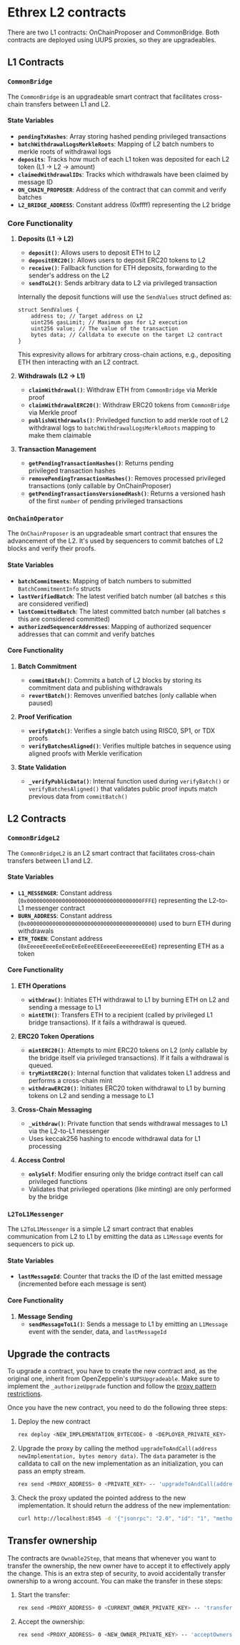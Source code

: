 # Ethrex L2 contracts

There are two L1 contracts: OnChainProposer and CommonBridge. Both contracts are deployed using UUPS proxies, so they are upgradeables.

## L1 Contracts

### `CommonBridge`
The `CommonBridge` is an upgradeable smart contract that facilitates cross-chain transfers between L1 and L2.

#### **State Variables**

- **`pendingTxHashes`**: Array storing hashed pending privileged transactions
- **`batchWithdrawalLogsMerkleRoots`**: Mapping of L2 batch numbers to merkle roots of withdrawal logs
- **`deposits`**: Tracks how much of each L1 token was deposited for each L2 token (L1 → L2 → amount)
- **`claimedWithdrawalIDs`**: Tracks which withdrawals have been claimed by message ID
- **`ON_CHAIN_PROPOSER`**: Address of the contract that can commit and verify batches
- **`L2_BRIDGE_ADDRESS`**: Constant address (0xffff) representing the L2 bridge

### **Core Functionality**

1. **Deposits (L1 → L2)**
    - **`deposit()`**: Allows users to deposit ETH to L2
    - **`depositERC20()`**: Allows users to deposit ERC20 tokens to L2
    - **`receive()`**: Fallback function for ETH deposits, forwarding to the sender's address on the L2
    - **`sendToL2()`**: Sends arbitrary data to L2 via privileged transaction

    Internally the deposit functions will use the `SendValues` struct defined as:

    ```solidity
    struct SendValues {
        address to; // Target address on L2
        uint256 gasLimit; // Maximum gas for L2 execution
        uint256 value; // The value of the transaction
        bytes data; // Calldata to execute on the target L2 contract
    }
    ```
    This expresivity allows for arbitrary cross-chain actions, e.g., depositing ETH then interacting with an L2 contract.
2. **Withdrawals (L2 → L1)**
    - **`claimWithdrawal()`**: Withdraw ETH from `CommonBridge` via Merkle proof
    - **`claimWithdrawalERC20()`**: Withdraw ERC20 tokens from `CommonBridge` via Merkle proof
    - **`publishWithdrawals()`**: Priviledged function to add merkle root of L2 withdrawal logs to `batchWithdrawalLogsMerkleRoots` mapping to make them claimable
3. **Transaction Management**
    - **`getPendingTransactionHashes()`**: Returns pending privileged transaction hashes
    - **`removePendingTransactionHashes()`**: Removes processed privileged transactions (only callable by OnChainProposer)
    - **`getPendingTransactionsVersionedHash()`**: Returns a versioned hash of the first `number` of pending privileged transactions

### `OnChainOperator`
The `OnChainProposer` is an upgradeable smart contract that ensures the advancement of the L2. It's used by sequencers to commit batches of L2 blocks and verify their proofs.

#### **State Variables**

- **`batchCommitments`**: Mapping of batch numbers to submitted `BatchCommitmentInfo` structs
- **`lastVerifiedBatch`**: The latest verified batch number (all batches ≤ this are considered verified) 
- **`lastCommittedBatch`**: The latest committed batch number (all batches ≤ this are considered committed)
- **`authorizedSequencerAddresses`**: Mapping of authorized sequencer addresses that can commit and verify batches

#### **Core Functionality**

1. **Batch Commitment**
    - **`commitBatch()`**: Commits a batch of L2 blocks by storing its commitment data and publishing withdrawals
    - **`revertBatch()`**: Removes unverified batches (only callable when paused)

2. **Proof Verification**
    - **`verifyBatch()`**: Verifies a single batch using RISC0, SP1, or TDX proofs
    - **`verifyBatchesAligned()`**: Verifies multiple batches in sequence using aligned proofs with Merkle verification

3. **State Validation**
    - **`_verifyPublicData()`**: Internal function used during `verifyBatch()` or `verifyBatchesAligned()` that validates public proof inputs match previous data from `commitBatch()`


## L2 Contracts

### `CommonBridgeL2`
The `CommonBridgeL2` is an L2 smart contract that facilitates cross-chain transfers between L1 and L2.

#### **State Variables**

- **`L1_MESSENGER`**: Constant address (`0x000000000000000000000000000000000000FFFE`) representing the L2-to-L1 messenger contract
- **`BURN_ADDRESS`**: Constant address (`0x0000000000000000000000000000000000000000`) used to burn ETH during withdrawals
- **`ETH_TOKEN`**: Constant address (`0xEeeeeEeeeEeEeeEeEeEeeEEEeeeeEeeeeeeeEEeE`) representing ETH as a token

#### **Core Functionality**

1. **ETH Operations**
    - **`withdraw()`**: Initiates ETH withdrawal to L1 by burning ETH on L2 and sending a message to L1
    - **`mintETH()`**: Transfers ETH to a recipient (called by privileged L1 bridge transactions). If it fails a withdrawal is queued.

2. **ERC20 Token Operations**
    - **`mintERC20()`**: Attempts to mint ERC20 tokens on L2 (only callable by the bridge itself via privileged transactions). If it fails a withdrawal is queued.
    - **`tryMintERC20()`**: Internal function that validates token L1 address and performs a cross-chain mint
    - **`withdrawERC20()`**: Initiates ERC20 token withdrawal to L1 by burning tokens on L2 and sending a message to L1

3. **Cross-Chain Messaging**
    - **`_withdraw()`**: Private function that sends withdrawal messages to L1 via the L2-to-L1 messenger
    - Uses keccak256 hashing to encode withdrawal data for L1 processing

4. **Access Control**
    - **`onlySelf`**: Modifier ensuring only the bridge contract itself can call privileged functions
    - Validates that privileged operations (like minting) are only performed by the bridge

### `L2ToL1Messenger`
The `L2ToL1Messenger` is a simple L2 smart contract that enables communication from L2 to L1 by emitting the data as `L1Message` events for sequencers to pick up.

#### **State Variables**

- **`lastMessageId`**: Counter that tracks the ID of the last emitted message (incremented before each message is sent)

#### **Core Functionality**

1. **Message Sending**
    - **`sendMessageToL1()`**: Sends a message to L1 by emitting an `L1Message` event with the sender, data, and `lastMessageId`

## Upgrade the contracts

To upgrade a contract, you have to create the new contract and, as the original one, inherit from OpenZeppelin's `UUPSUpgradeable`. Make sure to implement the `_authorizeUpgrade` function and follow the [proxy pattern restrictions](https://docs.openzeppelin.com/upgrades-plugins/writing-upgradeable).

Once you have the new contract, you need to do the following three steps:

1. Deploy the new contract

    ```sh
    rex deploy <NEW_IMPLEMENTATION_BYTECODE> 0 <DEPLOYER_PRIVATE_KEY>
    ```

2. Upgrade the proxy by calling the method `upgradeToAndCall(address newImplementation, bytes memory data)`. The `data` parameter is the calldata to call on the new implementation as an initialization, you can pass an empty stream.

    ```sh
    rex send <PROXY_ADDRESS> 0 <PRIVATE_KEY> -- 'upgradeToAndCall(address,bytes)' <NEW_IMPLEMENTATION_ADDRESS> <INITIALIZATION_CALLDATA>
    ```

3. Check the proxy updated the pointed address to the new implementation. It should return the address of the new implementation:

    ```sh
    curl http://localhost:8545 -d '{"jsonrpc": "2.0", "id": "1", "method": "eth_getStorageAt", "params": [<PROXY_ADDRESS>, "0x360894a13ba1a3210667c828492db98dca3e2076cc3735a920a3ca505d382bbc", "latest"]}'
    ```

## Transfer ownership

The contracts are `Ownable2Step`, that means that whenever you want to transfer the ownership, the new owner have to accept it to effectively apply the change. This is an extra step of security, to avoid accidentally transfer ownership to a wrong account. You can make the transfer in these steps:

1. Start the transfer:

    ```sh
    rex send <PROXY_ADDRESS> 0 <CURRENT_OWNER_PRIVATE_KEY> -- 'transferOwnership(address)' <NEW_OWNER_ADDRESS>
    ```

2. Accept the ownership:

    ```sh
    rex send <PROXY_ADDRESS> 0 <NEW_OWNER_PRIVATE_KEY> -- 'acceptOwnership()'
    ```
